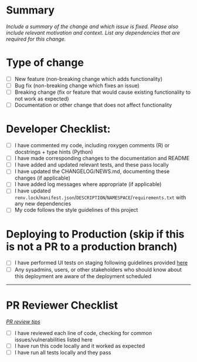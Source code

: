 

# Summary
*Include a summary of the change and which issue is fixed. Please also include relevant motivation and context. List any dependencies that are required for this change.*


# Type of change

- [ ] New feature (non-breaking change which adds functionality)
- [ ] Bug fix (non-breaking change which fixes an issue)
- [ ] Breaking change (fix or feature that would cause existing functionality to not work as expected)
- [ ] Documentation or other change that does not affect functionality

# Developer Checklist:

- [ ] I have commented my code, including roxygen comments (R) or docstrings + type hints (Python)
- [ ] I have made corresponding changes to the documentation and README
- [ ] I have added and updated relevant tests, and these pass locally
- [ ] I have updated the CHANGELOG/NEWS.md, documenting these changes (if applicable)
- [ ] I have added log messages where appropriate (if applicable)
- [ ] I have updated `renv.lock`/`manifest.json`/`DESCRIPTION`/`NAMESPACE`/`requirements.txt` with any new dependencies
- [ ] My code follows the style guidelines of this project

# Deploying to Production (skip if this is not a PR to a production branch)
- [ ] I have performed UI tests on staging following guidelines provided [here](https://app.clickup.com/2346452/v/dc/27kem-5880/27kem-2688)
- [ ] Any sysadmins, users, or other stakeholders who should know about this deployment are aware of the deployment scheduled

***

# PR Reviewer Checklist
[*PR review tips*](https://app.clickup.com/2346452/v/dc/27kem-5880/27kem-2772)
- [ ] I have reviewed each line of code, checking for common issues/vulnerabilities listed here
- [ ] I have run this code locally and it worked as expected
- [ ] I have run all tests locally and they pass